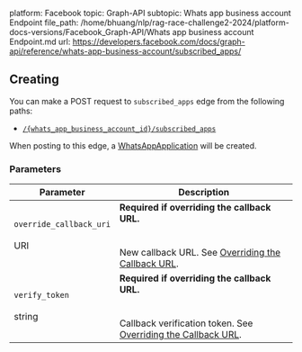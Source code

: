 platform: Facebook
topic: Graph-API
subtopic: Whats app business account Endpoint
file_path: /home/bhuang/nlp/rag-race-challenge2-2024/platform-docs-versions/Facebook_Graph-API/Whats app business account Endpoint.md
url: https://developers.facebook.com/docs/graph-api/reference/whats-app-business-account/subscribed_apps/

## Creating

You can make a POST request to `subscribed_apps` edge from the following paths:

* [`/{whats_app_business_account_id}/subscribed_apps`](https://developers.facebook.com/docs/graph-api/reference/whats-app-business-account/subscribed_apps/)

When posting to this edge, a [WhatsAppApplication](https://developers.facebook.com/docs/graph-api/reference/whats-app-application/) will be created.

### Parameters

| Parameter | Description |
| --- | --- |
| `override_callback_uri`<br><br>URI | **Required if overriding the callback URL.**<br><br>  <br>New callback URL. See [Overriding the Callback URL](https://developers.facebook.com/docs/whatsapp/embedded-signup/webhooks#overriding-the-callback-url). |
| `verify_token`<br><br>string | **Required if overriding the callback URL.**<br><br>  <br>Callback verification token. See [Overriding the Callback URL](https://developers.facebook.com/docs/whatsapp/embedded-signup/webhooks#overriding-the-callback-url). |